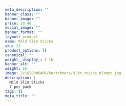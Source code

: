 ```yaml
---
meta_description: ""
banner_class: ""
banner_image: ""
price: 10.49
social_image: ""
banner_format: ""
layout: product
name: Mild Slim Sticks
sku: 23
product_options: []
canonical: ""
weight__display_: 1 lb
banner_alt: ""
weight: 16
image: /v1628006496/kartchners/slim_sticks_mlxmpt.jpg
description: |-
  Mild Slim Sticks
  7 per pack
tags: []
meta_title: ""
---
```

